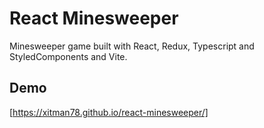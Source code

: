 # React Minesweeper

Minesweeper game built with React, Redux, Typescript and StyledComponents and Vite.


## Demo
[https://xitman78.github.io/react-minesweeper/]

